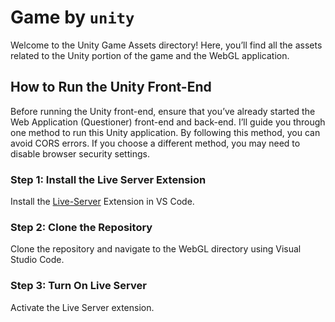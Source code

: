 # Game by `unity`
Welcome to the Unity Game Assets directory! Here, you’ll find all the assets related to the Unity portion of the game and the WebGL application.
## How to Run the Unity Front-End
Before running the Unity front-end, ensure that you’ve already started the Web Application (Questioner) front-end and back-end. I’ll guide you through one method to run this Unity application. By following this method, you can avoid CORS errors. If you choose a different method, you may need to disable browser security settings.
### Step 1: Install the Live Server Extension
Install the [Live-Server](https://ritwickdey.github.io/vscode-live-server/) Extension in VS Code.
### Step 2: Clone the Repository
Clone the repository and navigate to the WebGL directory using Visual Studio Code.
### Step 3: Turn On Live Server
Activate the Live Server extension.
